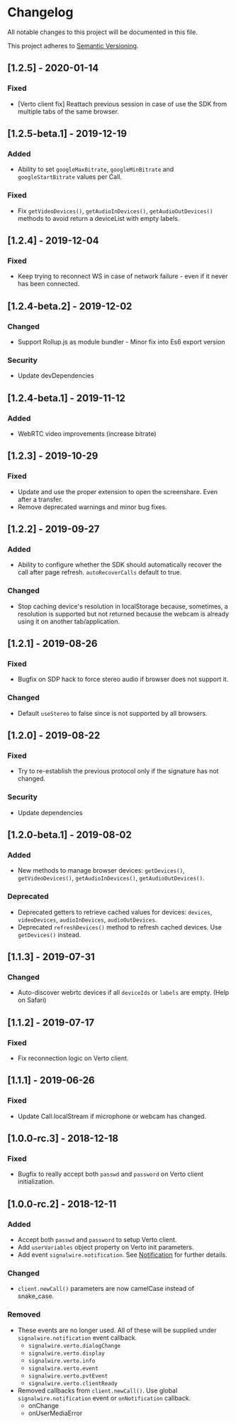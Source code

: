 # Changelog
All notable changes to this project will be documented in this file.

This project adheres to [Semantic Versioning](https://semver.org/spec/v2.0.0.html).

<!-- ## [Unreleased] -->

## [1.2.5] - 2020-01-14
### Fixed
- [Verto client fix] Reattach previous session in case of use the SDK from multiple tabs of the same browser.

## [1.2.5-beta.1] - 2019-12-19
### Added
- Ability to set `googleMaxBitrate`, `googleMinBitrate` and `googleStartBitrate` values per Call.

### Fixed
- Fix `getVideoDevices()`, `getAudioInDevices()`, `getAudioOutDevices()` methods to avoid return a deviceList with empty labels.

## [1.2.4] - 2019-12-04
### Fixed
- Keep trying to reconnect WS in case of network failure - even if it never has been connected.

## [1.2.4-beta.2] - 2019-12-02
### Changed
- Support Rollup.js as module bundler - Minor fix into Es6 export version

### Security
- Update devDependencies

## [1.2.4-beta.1] - 2019-11-12
### Added
- WebRTC video improvements (increase bitrate)

## [1.2.3] - 2019-10-29
### Fixed
- Update and use the proper extension to open the screenshare. Even after a transfer.
- Remove deprecated warnings and minor bug fixes.

## [1.2.2] - 2019-09-27
### Added
- Ability to configure whether the SDK should automatically recover the call after page refresh. `autoRecoverCalls` default to true.
### Changed
- Stop caching device's resolution in localStorage because, sometimes, a resolution is supported but not returned because the webcam is already using it on another tab/application.

## [1.2.1] - 2019-08-26
### Fixed
- Bugfix on SDP hack to force stereo audio if browser does not support it.
### Changed
- Default `useStereo` to false since is not supported by all browsers.

## [1.2.0] - 2019-08-22
### Fixed
- Try to re-establish the previous protocol only if the signature has not changed.
### Security
- Update dependencies

## [1.2.0-beta.1] - 2019-08-02
### Added
- New methods to manage browser devices: `getDevices()`, `getVideoDevices()`, `getAudioInDevices()`, `getAudioOutDevices()`.
### Deprecated
- Deprecated getters to retrieve cached values for devices: `devices`, `videoDevices`, `audioInDevices`, `audioOutDevices`.
- Deprecated `refreshDevices()` method to refresh cached devices. Use `getDevices()` instead.

## [1.1.3] - 2019-07-31
### Changed
- Auto-discover webrtc devices if all `deviceIds` or `labels` are empty. (Help on Safari)

## [1.1.2] - 2019-07-17
### Fixed
- Fix reconnection logic on Verto client.

## [1.1.1] - 2019-06-26
### Fixed
- Update Call.localStream if microphone or webcam has changed.

## [1.0.0-rc.3] - 2018-12-18
### Fixed
- Bugfix to really accept both `passwd` and `password` on Verto client initialization.

## [1.0.0-rc.2] - 2018-12-11
### Added
- Accept both `passwd` and `password` to setup Verto client.
- Add `userVariables` object property on Verto init parameters.
- Add event `signalwire.notification`. See [Notification](https://github.com/signalwire/signalwire-client-js/wiki/Notification) for further details.
### Changed
- `client.newCall()` parameters are now camelCase instead of snake_case.
### Removed
- These events are no longer used. All of these will be supplied under `signalwire.notification` event callback.
  - `signalwire.verto.dialogChange`
  - `signalwire.verto.display`
  - `signalwire.verto.info`
  - `signalwire.verto.event`
  - `signalwire.verto.pvtEvent`
  - `signalwire.verto.clientReady`
- Removed callbacks from `client.newCall()`. Use global `signalwire.notification` event or `onNotification` callback.
  - onChange
  - onUserMediaError

<!---
### Added
### Changed
### Removed
### Fixed
### Security
-->
